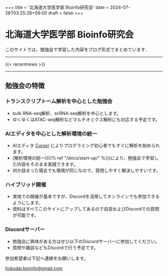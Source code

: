 +++
title = '北海道大学医学部 Bioinfo研究会'
date = 2024-07-26T03:25:28+09:00
draft = false
+++
# 北海道大学医学部 Bioinfo研究会

このサイトでは，勉強会で学習した内容をブログ形式でまとめています．

---

{{< recentnews >}}

---

## 勉強会の特徴

### トランスクリプトーム解析を中心とした勉強会
- bulk RNA-seq解析、scRNA-seq解析を中心とします。
- ゆくゆくはATAC-seq解析などマルチオミクス解析にも対応する予定です。

### AIエディタを中心とした解析環境の統一
- AIエディタ [Cursor](https://www.cursor.com/) によりプログラミング初心者でもすぐに解析を始められます。
- [解析環境の統一]({{% ref "/docs/start-up/" %}})により、勉強会で学習した内容をそのまま実践できます。
- 何か詰まった場合でも環境が同じなので、質問しやすく解決しやすいです。

### ハイブリッド開催
- 実地での開催が基本ですが、Discordを活用してオンラインでも参加できるようにします。
- 資料はすべてこのサイトにアップしてあるので自習およびDiscordでの質問が可能です。

### Discordサーバー
- 勉強会に興味がある方はぜひ以下のDiscordサーバーに参加してください。
- 質問や雑談などもDiscordで行う予定です。

参加希望者は下記へ連絡をお願いします。

[hokudai.bioinfo@gmail.com](mailto:hokudai.bioinfo@gmail.com)
